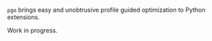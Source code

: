 
`pgo` brings easy and unobtrusive profile guided optimization to Python
extensions.

Work in progress.